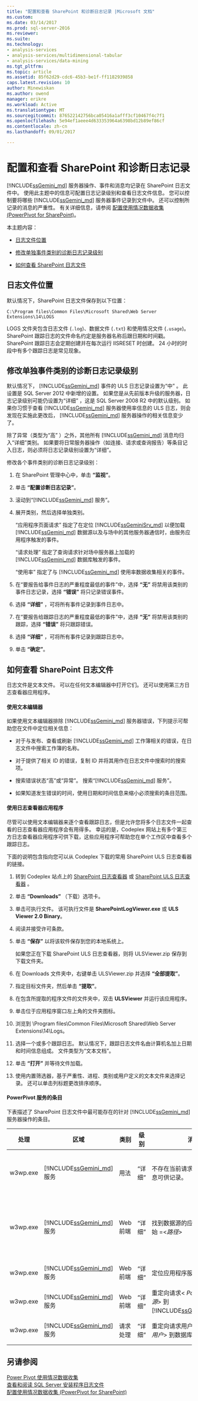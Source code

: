```yaml
---
title: "配置和查看 SharePoint 和诊断日志记录 |Microsoft 文档"
ms.custom: 
ms.date: 03/14/2017
ms.prod: sql-server-2016
ms.reviewer: 
ms.suite: 
ms.technology:
- analysis-services
- analysis-services/multidimensional-tabular
- analysis-services/data-mining
ms.tgt_pltfrm: 
ms.topic: article
ms.assetid: 85f62d29-cdc6-45b3-be1f-ff1182939858
caps.latest.revision: 10
author: Minewiskan
ms.author: owend
manager: erikre
ms.workload: Active
ms.translationtype: MT
ms.sourcegitcommit: 876522142756bca05416a1afff3cf10467f4c7f1
ms.openlocfilehash: 5e94ef1aeee4d633353964a6398bd12b89ef86cf
ms.contentlocale: zh-cn
ms.lasthandoff: 09/01/2017

---
```

# <a name="configure-and-view-sharepoint-and-diagnostic-logging"></a>配置和查看 SharePoint 和诊断日志记录
  [!INCLUDE[ssGemini_md](../../includes/ssgemini-md.md)] 服务器操作、事件和消息均记录在 SharePoint 日志文件中。 使用此主题中的信息可配置日志记录级别和查看日志文件信息。 您可以控制要将哪些 [!INCLUDE[ssGemini_md](../../includes/ssgemini-md.md)] 服务器事件记录到文件中。 还可以控制所记录的消息的严重性。 有关详细信息，请参阅 [配置使用情况数据收集 (PowerPivot for SharePoint)](../../analysis-services/power-pivot-sharepoint/configure-usage-data-collection-for-power-pivot-for-sharepoint.md)。  
  
 本主题内容：  
  
-   [日志文件位置](#bkmk_filelocation)  
  
-   [修改单独事件类别的诊断日志记录级别](#bkmk_modifyloglevels)  
  
-   [如何查看 SharePoint 日志文件](#bkmk_how2viewlogfiles)  
  
##  <a name="bkmk_filelocation"></a> 日志文件位置  
 默认情况下，SharePoint 日志文件保存到以下位置：  
  
 `C:\Program files\Common Files\Microsoft Shared\Web Server Extensions\14\LOGS`  
  
 LOGS 文件夹包含日志文件 (`.log`)、数据文件 (`.txt`) 和使用情况文件 (`.usage`)。 SharePoint 跟踪日志的文件命名约定是服务器名称后跟日期和时间戳。 SharePoint 跟踪日志会定期创建并在每次运行 IISRESET 时创建。 24 小时的时段中有多个跟踪日志是常见现象。  
  
##  <a name="bkmk_modifyloglevels"></a> 修改单独事件类别的诊断日志记录级别  
 默认情况下， [!INCLUDE[ssGemini_md](../../includes/ssgemini-md.md)] 事件的 ULS 日志记录设置为“中” 。 此设置是 SQL Server 2012 中新增的设置。 如果您是从先前版本升级的服务器，日志记录级别可能仍设置为“详细” ，这是 SQL Server 2008 R2 中的默认级别。 如果你习惯于查看 [!INCLUDE[ssGemini_md](../../includes/ssgemini-md.md)] 服务器使用率信息的 ULS 日志，则会发现在实施此更改后， [!INCLUDE[ssGemini_md](../../includes/ssgemini-md.md)] 服务器操作的相关信息变少了。  
  
 除了异常（类型为“高” ）之外，其他所有 [!INCLUDE[ssGemini_md](../../includes/ssgemini-md.md)] 消息均归入“详细”类别。 如果要将日常服务器操作（如连接、请求或查询报告）等条目记入日志，则必须将日志记录级别设置为“详细”。  
  
 修改各个事件类别的诊断日志记录级别：  
  
1.  在 SharePoint 管理中心中，单击 **“监视”**。  
  
2.  单击 **“配置诊断日志记录”**。  
  
3.  滚动到“[!INCLUDE[ssGemini_md](../../includes/ssgemini-md.md)] 服务”。  
  
4.  展开类别，然后选择单独类别。  
  
     “应用程序页面请求” 指定了在定位 [!INCLUDE[ssGeminiSrv_md](../../includes/ssgeminisrv-md.md)] 以便加载 [!INCLUDE[ssGemini_md](../../includes/ssgemini-md.md)] 数据源以及与场中的其他服务器通信时，由服务应用程序触发的事件。  
  
     “请求处理” 指定了查询请求针对场中服务器上加载的 [!INCLUDE[ssGemini_md](../../includes/ssgemini-md.md)] 数据库触发的事件。  
  
     “使用率” 指定了与 [!INCLUDE[ssGemini_md](../../includes/ssgemini-md.md)] 使用率数据收集相关的事件。  
  
5.  在“要报告给事件日志的严重程度最低的事件”中，选择 **“无”** 将禁用该类别的事件日志记录，选择 **“错误”** 将只记录错误事件。  
  
6.  选择 **“详细”** ，可将所有事件记录到事件日志中。  
  
7.  在“要报告给跟踪日志的严重程度最低的事件”中，选择 **“无”** 将禁用该类别的跟踪，选择 **“错误”** 将只跟踪错误。  
  
8.  选择 **“详细”** ，可将所有事件记录到跟踪日志中。  
  
9. 单击 **“确定”**。  
  
##  <a name="bkmk_how2viewlogfiles"></a> 如何查看 SharePoint 日志文件  
 日志文件是文本文件。 可以在任何文本编辑器中打开它们。 还可以使用第三方日志查看器应用程序。  
  
#### <a name="use-a-text-editor"></a>使用文本编辑器  
 如果使用文本编辑器排除 [!INCLUDE[ssGemini_md](../../includes/ssgemini-md.md)] 服务器错误，下列提示可帮助您在文件中定位相关信息：  
  
-   对于与发布、查看或刷新 [!INCLUDE[ssGemini_md](../../includes/ssgemini-md.md)] 工作簿相关的错误，在日志文件中搜索工作簿的名称。  
  
-   对于提供了相关 ID 的错误，复制 ID 并将其用作在日志文件中搜索时的搜索项。  
  
-   搜索错误状态“高”或“异常”。 搜索“[!INCLUDE[ssGemini_md](../../includes/ssgemini-md.md)] 服务”。  
  
-   如果知道发生错误的时间，使用日期和时间信息来缩小必须搜索的条目范围。  
  
#### <a name="use-a-log-viewer-application"></a>使用日志查看器应用程序  
 尽管可以使用文本编辑器来逐个查看跟踪日志，但是允许您将多个日志文件一起查看的日志查看器应用程序会有用得多。 幸运的是，Codeplex 网站上有多个第三方日志查看器应用程序可供下载，这些应用程序可帮助您在单个工作区中查看多个跟踪日志。  
  
 下面的说明包含指向您可以从 Codeplex 下载的常用 SharePoint ULS 日志查看器的链接。  
  
1.  转到 Codeplex 站点上的 [SharePoint 日志查看器](http://sharepointlogviewer.codeplex.com) 或 [SharePoint ULS 日志查看器](http://go.microsoft.com/fwlink/?LinkId=150052) 。  
  
2.  单击 **“Downloads”** （下载）选项卡。  
  
3.  单击可执行文件。 该可执行文件是 **SharePointLogViewer.exe** 或 **ULS Viewer 2.0 Binary**。  
  
4.  阅读并接受许可条款。  
  
5.  单击 **“保存”** 以将该软件保存到您的本地系统上。  
  
     如果您正在下载 SharePoint ULS 日志查看器，则将 ULSViewer.zip 保存到下载文件夹。  
  
6.  在 Downloads 文件夹中，右键单击 ULSViewer.zip 并选择 **“全部提取”**。  
  
7.  指定目标文件夹，然后单击 **“提取”**。  
  
8.  在包含所提取的程序文件的文件夹中，双击 **ULSViewer** 并运行该应用程序。  
  
9. 单击位于应用程序窗口左上角的文件夹图标。  
  
10. 浏览到 \Program files\Common Files\Microsoft Shared\Web Server Extensions\14\Logs。  
  
11. 选择一个或多个跟踪日志。 默认情况下，跟踪日志文件名由计算机名加上日期和时间信息组成。 文件类型为“文本文档”。  
  
12. 单击 **“打开”** 并等待文件加载。  
  
13. 使用内置筛选器，基于严重性、进程、类别或用户定义的文本文件来选择记录。 还可以单击列标题更改排序顺序。  
  
#### <a name="entries-for-power-pivot-services"></a>PowerPivot 服务的条目  
 下表描述了 SharePoint 日志文件中最可能存在的针对 [!INCLUDE[ssGemini_md](../../includes/ssgemini-md.md)] 服务器操作的条目。  
  
|处理|区域|类别|级别|消息|详细信息|  
|-------------|----------|--------------|-----------|-------------|-------------|  
|w3wp.exe|[!INCLUDE[ssGemini_md](../../includes/ssgemini-md.md)] 服务|用法|“详细”|不存在当前请求统计信息，无信息可供记录。|按照预定义的间隔，服务将查询响应统计信息作为使用情况事件向使用情况数据收集系统报告。 此消息指示没有查询统计信息可供报告。|  
|w3wp.exe|[!INCLUDE[ssGemini_md](../../includes/ssgemini-md.md)] 服务|Web 前端|“详细”|找到数据源的应用程序服务器开始 =\<*路径*>|收到连接请求时， [!INCLUDE[ssGemini_md](../../includes/ssgemini-md.md)] 服务确定可用的 [!INCLUDE[ssGeminiSrv_md](../../includes/ssgeminisrv-md.md)] 以处理该请求。 如果场中只有一个服务器，则在所有情况下都是本地服务器接受请求。|  
|w3wp.exe|[!INCLUDE[ssGemini_md](../../includes/ssgemini-md.md)] 服务|Web 前端|“详细”|定位应用程序服务器成功。|请求已分配到 [!INCLUDE[ssGemini_md](../../includes/ssgemini-md.md)] 服务应用程序。|  
|w3wp.exe|[!INCLUDE[ssGemini_md](../../includes/ssgemini-md.md)] 服务|Web 前端|“详细”|重定向请求\< *PowerPivotdata 源*> 到[!INCLUDE[ssGeminiSrv_md](../../includes/ssgeminisrv-md.md)]。|请求已转发给 [!INCLUDE[ssGeminiSrv_md](../../includes/ssgeminisrv-md.md)]。|  
|w3wp.exe|[!INCLUDE[ssGemini_md](../../includes/ssgemini-md.md)] 服务|请求处理|“详细”|重定向请求用户名\<*SharePoint 用户*> 到数据库|已代表 SharePoint 用户创建了与 [!INCLUDE[ssGemini_md](../../includes/ssgemini-md.md)] 数据源的模拟连接。|  
  
## <a name="see-also"></a>另请参阅  
 [Power Pivot 使用情况数据收集](../../analysis-services/power-pivot-sharepoint/power-pivot-usage-data-collection.md)   
 [查看和阅读 SQL Server 安装程序日志文件](../../database-engine/install-windows/view-and-read-sql-server-setup-log-files.md)   
 [配置使用情况数据收集 (PowerPivot for SharePoint)](../../analysis-services/power-pivot-sharepoint/configure-usage-data-collection-for-power-pivot-for-sharepoint.md)  
  
  

